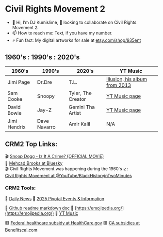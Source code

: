 # Civil Rights Movement 2
- 👋 Hi, I’m DJ Kumislime, 💞️ looking to collaborate on Civil Rights Movement 2.
- 📫 How to reach me: Text, if you have my number.
- ⚡ Fun fact: My digital artworks for sale at [etsy.com/shop/935ent](https://etsy.com/shop/935ent)

## 1960's : 1990's : 2020's
| 1960's        | 1990's        | 2020's              | YT Music
| ------------- | ------------- | -------------       | -------------
| Jimi Page     | Dr.Dre        | T.L.                | [Illusion, his album from 2013](https://music.youtube.com/playlist?list=OLAK5uy_kcHTm0Vs-uU7Z0O5DpDB5flubNaHZcoDA&feature=shared)
| Sam Cooke     | Snoopy        | Tyler, The Creator  | [YT Music page](https://music.youtube.com/channel/UCo1DYcm1IZ9v3UPkpiAcgtg?feature=shared)
| David Bowie   | Jay-Z         | Gemini Tha Artist   | [YT Music page](https://music.youtube.com/channel/UCmNRZMc-MAD7BPEmLC6Y93w?feature=shared)
| Jimi Hendrix  | Dave Navarro  | Amir Kalil          | N/A

## CRM2 Top Links:
🎬 [Snoop Dogg - Iz It A Crime? (OFFICIAL MOVIE)](https://youtu.be/YJTqBL7MSX0?feature=shared)<br/>
🗽 [Mehcad Brooks at Bluesky](https://bsky.app/profile/mehcad.bsky.social)<br/>
🎬 Civil Rights Movement was happening during the 1960's ↙️:<br/>
[Civil Rights Movement at @YouTube/BlackHistoryinTwoMinutes](https://youtu.be/9ppTiyxFSs0?si=9JVIwt_BKtFEZoEJ)

### CRM2 Tools:
🌠 [Daily News](https://github.com/djkumislime/djkumislime/tree/main)
🌠 [2025 Pivotal Events & Information](https://github.com/djkumislime/2025/blob/main/README.md)<br/>

💝 [Github readme markdown doc](https://docs.github.com/en/get-started/writing-on-github/getting-started-with-writing-and-formatting-on-github/basic-writing-and-formatting-syntax)
💝 [https://emojipedia.org/](https://emojipedia.org/)
💝 [YT Music](https://music.youtube.com/)<br/>

🟥 [Federal healthcare subsidy at HealthCare.gov](https://www.healthcare.gov)
🟥 [CA subsidies at Benefitscal.com](https://benefitscal.com)<br/>

